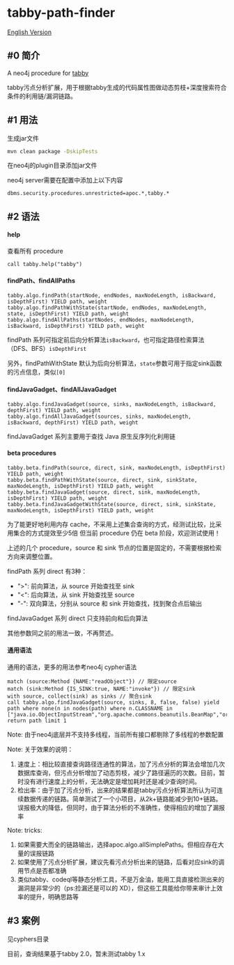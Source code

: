 # tabby-path-finder

[English Version](https://github.com/wh1t3p1g/tabby-path-finder/blob/master/README_EN.md)

## #0 简介
A neo4j procedure for [tabby](https://github.com/wh1t3p1g/tabby)

tabby污点分析扩展，用于根据tabby生成的代码属性图做动态剪枝+深度搜索符合条件的利用链/漏洞链路。

## #1 用法

生成jar文件
```bash
mvn clean package -DskipTests
```

在neo4j的plugin目录添加jar文件

neo4j server需要在配置中添加上以下内容
```
dbms.security.procedures.unrestricted=apoc.*,tabby.*
```

## #2 语法

#### help 
查看所有 procedure

```
call tabby.help("tabby")
```

#### findPath、findAllPaths

```cypher
tabby.algo.findPath(startNode, endNodes, maxNodeLength, isBackward, isDepthFirst) YIELD path, weight
tabby.algo.findPathWithState(startNode, endNodes, maxNodeLength, state, isDepthFirst) YIELD path, weight
tabby.algo.findAllPaths(startNodes, endNodes, maxNodeLength, isBackward, isDepthFirst) YIELD path, weight
```
findPath 系列可指定前后向分析算法`isBackward`，也可指定路径检索算法（DFS、BFS）`isDepthFirst`

另外，findPathWithState 默认为后向分析算法，`state`参数可用于指定sink函数的污点信息，类似`[0]`

#### findJavaGadget、findAllJavaGadget

```cypher
tabby.algo.findJavaGadget(source, sinks, maxNodeLength, isBackward, depthFirst) YIELD path, weight
tabby.algo.findAllJavaGadget(sources, sinks, maxNodeLength, isBackward, depthFirst) YIELD path, weight
```
findJavaGadget 系列主要用于查找 Java 原生反序列化利用链

#### beta procedures
```cypher
tabby.beta.findPath(source, direct, sink, maxNodeLength, isDepthFirst) YIELD path, weight
tabby.beta.findPathWithState(source, direct, sink, sinkState, maxNodeLength, isDepthFirst) YIELD path, weight
tabby.beta.findJavaGadget(source, direct, sink, maxNodeLength, isDepthFirst) YIELD path, weight
tabby.beta.findJavaGadgetWithState(source, direct, sink, sinkState, maxNodeLength, isDepthFirst) YIELD path, weight
```
为了能更好地利用内存 cache，不采用上述集合查询的方式，经测试比较，比采用集合的方式提效至少5倍
但当前 procedure 仍在 beta 阶段，欢迎测试使用！

上述的几个 procedure，source 和 sink 节点的位置是固定的，不需要根据检索方向来调整位置。

findPath 系列 direct 有3种：
- ">": 前向算法，从 source 开始查找至 sink
- "<": 后向算法，从 sink 开始查找至 source
- "-": 双向算法，分别从 source 和 sink 开始查找，找到聚合点后输出

findJavaGadget 系列 direct 只支持前向和后向算法

其他参数同之前的用法一致，不再赘述。

#### 通用语法

通用的语法，更多的用法参考neo4j cypher语法
```
match (source:Method {NAME:"readObject"}) // 限定source
match (sink:Method {IS_SINK:true, NAME:"invoke"}) // 限定sink
with source, collect(sink) as sinks // 聚合sink
call tabby.algo.findJavaGadget(source, sinks, 8, false, false) yield path where none(n in nodes(path) where n.CLASSNAME in ["java.io.ObjectInputStream","org.apache.commons.beanutils.BeanMap","org.apache.commons.collections4.functors.PrototypeFactory$PrototypeCloneFactory"])
return path limit 1
```

Note: 由于neo4j底层并不支持多线程，当前所有接口都剔除了多线程的参数配置

Note: 关于效果的说明：
    
1. 速度上：相比较直接查询路径连通性的算法，加了污点分析的算法会增加几次数据库查询，但污点分析增加了动态剪枝，减少了路径遍历的次数。目前，暂时没有进行速度上的分析，无法确定是增加耗时还是减少查询时间。
2. 检出率：由于加了污点分析，出来的结果都是tabby污点分析算法所认为可连续数据传递的链路。简单测试了一个小项目，从2k+链路能减少到10+链路。误报极大的降低，但同时，由于算法分析的不准确性，使得相应的增加了漏报率

Note: tricks:

1. 如果需要大而全的链路输出，选择apoc.algo.allSimplePaths。但相应存在大量的误报链路
2. 如果使用了污点分析扩展，建议先看污点分析出来的链路，后看对应sink的调用节点是否都准确
3. 类似tabby、codeql等静态分析工具，不是万金油，能用工具直接检测出来的漏洞是非常少的（ps:捡漏还是可以的 XD），但这些工具能给你带来审计上效率的提升，明确思路等

## #3 案例

见cyphers目录

目前，查询结果基于tabby 2.0，暂未测试tabby 1.x
